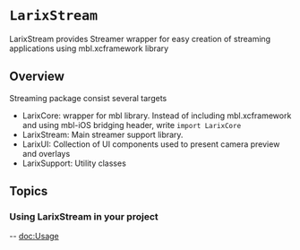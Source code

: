 # ``LarixStream``

LarixStream provides Streamer wrapper for easy creation of streaming applications using mbl.xcframework library

## Overview

Streaming package consist several targets
* LarixCore: wrapper for mbl library. Instead of including mbl.xcframework and using mbl-iOS bridging header, write `import LarixCore`
* LarixStream: Main streamer support library. 
* LarixUI: Collection of UI components used to present camera preview and overlays
* LarixSupport: Utility classes

## Topics

### Using LarixStream in your project
 -- <doc:Usage>
